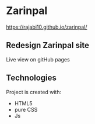 # Zarinpal
https://rajabi10.github.io/zarinpal/
## Redesign Zarinpal site
Live view on gitHub pages
## Technologies
Project is created with:
- HTML5
- pure CSS
- Js

